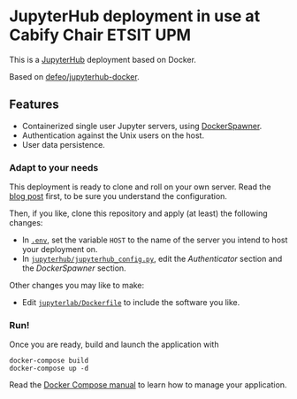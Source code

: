 # JupyterHub deployment in use at Cabify Chair ETSIT UPM

This is a [JupyterHub](https://jupyter.org/hub) deployment based on
Docker.

Based on [defeo/jupyterhub-docker](https://github.com/defeo/jupyterhub-docker).

## Features

- Containerized single user Jupyter servers, using
  [DockerSpawner](https://github.com/jupyterhub/dockerspawner).
- Authentication against the Unix users on the host.
- User data persistence.

### Adapt to your needs

This deployment is ready to clone and roll on your own server. Read
the [blog
post](https://opendreamkit.org/2018/10/17/jupyterhub-docker/) first,
to be sure you understand the configuration.

Then, if you like, clone this repository and apply (at least) the
following changes:

- In [`.env`](.env), set the variable `HOST` to the name of the server you
  intend to host your deployment on.
- In
  [`jupyterhub/jupyterhub_config.py`](jupyterhub/jupyterhub_config.py),
  edit the *Authenticator* section and the *DockerSpawner* section.

Other changes you may like to make:

- Edit [`jupyterlab/Dockerfile`](jupyterlab/Dockerfile) to include the
  software you like.

### Run!

Once you are ready, build and launch the application with

```
docker-compose build
docker-compose up -d
```

Read the [Docker Compose manual](https://docs.docker.com/compose/) to
learn how to manage your application.
